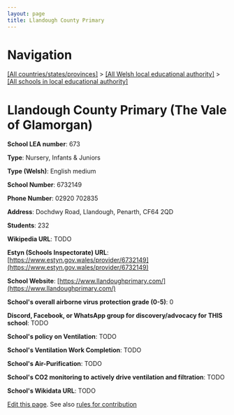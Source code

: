 ```yaml
---
layout: page
title: Llandough County Primary
---
```

# Navigation

[[All countries/states/provinces]](../../..) > [[All Welsh local educational authority]](../..) > [[All schools in local educational authority]](..)

# Llandough County Primary (The Vale of Glamorgan)

**School LEA number**: 673

**Type**: Nursery, Infants & Juniors

**Type (Welsh)**: English medium

**School Number**: 6732149

**Phone Number**: 02920 702835

**Address**: Dochdwy Road, Llandough, Penarth, CF64 2QD

**Students**: 232

**Wikipedia URL**: TODO

**Estyn (Schools Inspectorate) URL**: [https://www.estyn.gov.wales/provider/6732149](https://www.estyn.gov.wales/provider/6732149)

**School Website**: [https://www.llandoughprimary.com/](https://www.llandoughprimary.com/)

**School's overall airborne virus protection grade (0-5)**: 0

**Discord, Facebook, or WhatsApp group for discovery/advocacy for THIS school**: TODO

**School's policy on Ventilation**: TODO

**School's Ventilation Work Completion**: TODO

**School's Air-Purification**: TODO

**School's CO2 monitoring to actively drive ventilation and filtration**: TODO

**School's Wikidata URL**: TODO




[Edit this page](https://github.com/ventilate-schools/Wales/edit/prif/./The_Vale_of_Glamorgan/Llandough_County_Primary.md). See also [rules for contribution](../../../contribution-rules/)
